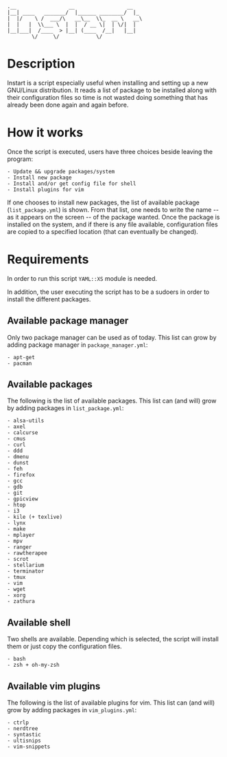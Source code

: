     .__                 __                 __   
    |__| ____   _______/  |______ ________/  |_ 
    |  |/    \ /  ___/\   __\__  \\_  __ \   __\
    |  |   |  \\___ \  |  |  / __ \|  | \/|  |  
    |__|___|  /____  > |__| (____  /__|   |__|  
            \/     \/            \/             

# Description
Instart is a script especially useful when installing and setting up a new
GNU/Linux distribution. It reads a list of package to be installed along
with their configuration files so time is not wasted doing something that
has already been done again and again before.

# How it works
Once the script is executed, users have three choices beside leaving the
program:

    - Update && upgrade packages/system
    - Install new package
    - Install and/or get config file for shell
    - Install plugins for vim

If one chooses to install new packages, the list of available package
(`list_package.yml`) is shown. From that list, one needs to write the name
-- as it appears on the screen -- of the package wanted.
Once the package is installed on the system, and if there is any file
available, configuration files are copied to a specified location (that can
eventually be changed).

# Requirements
In order to run this script `YAML::XS` module is needed.

In addition, the user executing the script has to be a sudoers in order
to install the different packages.

## Available package manager
Only two package manager can be used as of today. This list can grow by adding
package manager in `package_manager.yml`:

    - apt-get
    - pacman
    
## Available packages
The following is the list of available packages. This list can (and will) 
grow by adding packages in `list_package.yml`:

    - alsa-utils
    - axel
    - calcurse
    - cmus
    - curl
    - ddd
    - dmenu
    - dunst
    - feh
    - firefox
    - gcc
    - gdb
    - git
    - gpicview
    - htop
    - i3
    - kile (+ texlive)
    - lynx
    - make
    - mplayer
    - mpv
    - ranger
    - rawtherapee
    - scrot
    - stellarium
    - terminator
    - tmux
    - vim
    - wget
    - xorg
    - zathura

## Available shell
Two shells are available. Depending which is selected, the script will
install them or just copy the configuration files.

    - bash
    - zsh + oh-my-zsh

## Available vim plugins
The following is the list of available plugins for vim. This list can
(and will) grow by adding packages in `vim_plugins.yml`:

    - ctrlp
    - nerdtree
    - syntastic
    - ultisnips
    - vim-snippets
